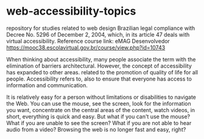 # web-accessibility-topics
repository for studies related to web design Brazilian legal compliance with Decree No. 5296 of December 2, 2004, which, in its article 47 deals with virtual accessibility.
Reference course link: eMAG Desenvolvedor https://mooc38.escolavirtual.gov.br/course/view.php?id=10743

When thinking about accessibility, many people associate the term with the elimination of barriers
architectural. However, the concept of accessibility has expanded to other areas.
related to the promotion of quality of life for all people. Accessibility refers to,
also to ensure that everyone has access to information and communication.

It is relatively easy for a person without limitations or disabilities to navigate the Web. You can use the mouse, see the screen, look for the information you want, concentrate on the central areas of the content, watch videos, in short, everything is quick and easy. But what if you can't use the mouse? What if you are unable to see the screen? What if you are not able to hear audio from a video? Browsing the web is no longer fast and easy, right?

